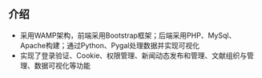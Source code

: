 ## 介绍

* 采用WAMP架构，前端采用Bootstrap框架；后端采用PHP、MySql、Apache构建；通过Python、Pygal处理数据并实现可视化
* 实现了登录验证、Cookie、权限管理、新闻动态发布和管理、文献组织与管理、数据可视化等功能
